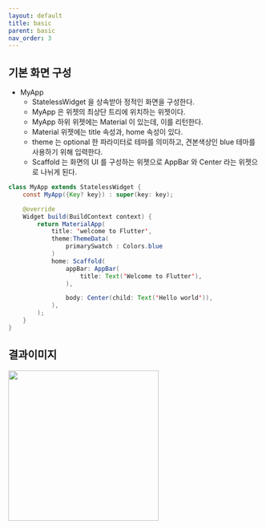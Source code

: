 ```yaml
---
layout: default
title: basic
parent: basic
nav_order: 3
---
```


## 기본 화면 구성

		
	
- MyApp 
	- StatelessWidget 을 상속받아 정적인 화면을 구성한다.
	- MyApp 은 위젯의 최상단 트리에 위치하는 위젯이다.
	- MyApp 하위 위젯에는 Material 이 있는데, 이를 리턴한다.
	- Material 위젯에는 title 속성과, home 속성이 있다. 
	- theme 는 optional 한 파라미터로 테마를 의미하고, 견본색상인 blue 테마를 사용하기 위해 입력한다. 
	- Scaffold 는 화면의  UI 를 구성하는 위젯으로 AppBar 와 Center 라는 위젯으로 나뉘게 된다.	
	
```java
class MyApp extends StatelessWidget {
	const MyApp({Key? key}) : super(key: key);

	@override
	Widget build(BuildContext context) {
		return MaterialApp(
			title: 'welcome to Flutter',
			theme:ThemeData(
				primarySwatch : Colors.blue
			)
			home: Scaffold(
				appBar: AppBar(
					title: Text('Welcome to Flutter'),
				),

				body: Center(child: Text('Hello world')),
			),
		);
	}
}
```

## 결과이미지
<img src = "https://user-images.githubusercontent.com/71206860/189518375-84dbcc09-6c74-4bb5-870a-3bb388233ed8.png" width="300"/>
	
	
